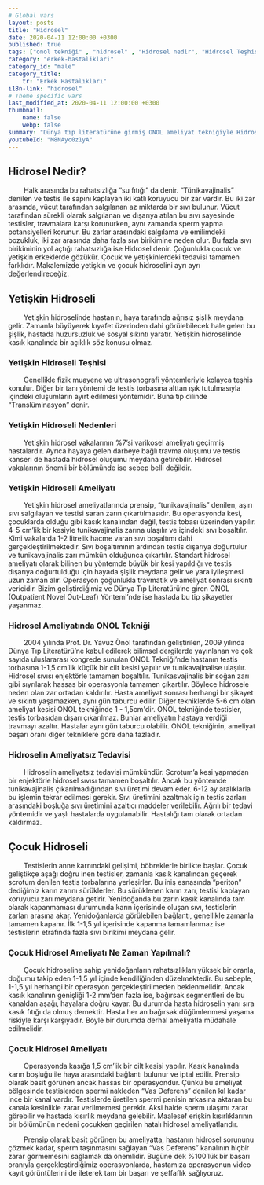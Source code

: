 ```yaml
---
# Global vars
layout: posts
title: "Hidrosel"
date: 2020-04-11 12:00:00 +0300
published: true
tags: ["onol tekniği" , "hidrosel" , "Hidrosel nedir", "Hidrosel Teşhis", "Hidrosel Belirti", "Hidrosel Ameliyat Tekniği", "Hidrosel ameliyatı" ,  "Yetişkin hidroseli", "çocuk hidroseli" , "hidrosel nedeni" , "hidrosel tedavi" , "hidrosel çözüm" , "hidrosel ameliyatsız tedavi" , "hidrosel ameliyatı ne zaman yapılır", "onol tekniği nedir" , "onol ameliyatı" , "onol hidrosel ameliyatı"]
category: "erkek-hastaliklari"
category_id: "male"
category_title:
    tr: "Erkek Hastalıkları"
i18n-link: "hidrosel"
# Theme specific vars
last_modified_at: 2020-04-11 12:00:00 +0300
thumbnail:
    name: false
    webp: false
summary: "Dünya tıp literatürüne girmiş ONOL ameliyat tekniğiyle Hidrosel ameliyatı nasıl yapılır? , Hidrosel nedir? , Hidrosel Teşhisi? , Hidrosel Belirtileri? , Hidrosel Ameliyat Teknikleri? ,  Hidrosel ameliyatının incelikleri? , Yetişkin hidroseli , çocuk hidroseli , Yetişkin hidroseli ve çocuk hidroseli ile alakalı geniş bilgi.."
youtubeId: "M8NAyc0z1yA"
---
```


## Hidrosel Nedir?

&nbsp;&nbsp;&nbsp;&nbsp;&nbsp;&nbsp;&nbsp;&nbsp;Halk arasında bu rahatsızlığa “su fıtığı” da denir. “Tünikavajinalis” denilen ve testis ile sapını kaplayan  iki katlı koruyucu bir zar vardır. Bu iki zar arasında, vücut tarafından salgılanan az miktarda bir sıvı bulunur. Vücut tarafından sürekli olarak salgılanan ve dışarıya atılan bu sıvı sayesinde testisler, travmalara karşı korunurken, aynı zamanda sperm yapma potansiyelleri korunur. Bu zarlar arasındaki salgılama ve emilimdeki bozukluk, iki zar arasında daha fazla sıvı birikimine neden olur. Bu fazla sıvı birikiminin yol açtığı rahatsızlığa ise Hidrosel denir. Çoğunlukla çocuk ve yetişkin erkeklerde gözükür. Çocuk ve yetişkinlerdeki tedavisi tamamen farklıdır. Makalemizde yetişkin ve çocuk hidroselini ayrı ayrı değerlendireceğiz.

## Yetişkin Hidroseli

&nbsp;&nbsp;&nbsp;&nbsp;&nbsp;&nbsp;&nbsp;&nbsp;Yetişkin hidroselinde hastanın, haya tarafında ağrısız şişlik meydana gelir. Zamanla büyüyerek kıyafet üzerinden dahi görülebilecek hale gelen bu şişlik, hastada huzursuzluk ve sosyal sıkıntı yaratır. Yetişkin hidroselinde kasık kanalında bir açıklık söz konusu olmaz.

### Yetişkin Hidroseli Teşhisi

&nbsp;&nbsp;&nbsp;&nbsp;&nbsp;&nbsp;&nbsp;&nbsp;Genellikle fizik muayene ve ultrasonografi yöntemleriyle kolayca teşhis konulur. Diğer bir tanı yöntemi de testis torbasına alttan ışık tutulmasıyla içindeki oluşumların ayırt edilmesi yöntemidir. Buna tıp dilinde “Translüminasyon” denir.

### Yetişkin Hidroseli Nedenleri

&nbsp;&nbsp;&nbsp;&nbsp;&nbsp;&nbsp;&nbsp;&nbsp;Yetişkin hidrosel vakalarının %7’si varikosel ameliyatı geçirmiş hastalardır. Ayrıca hayaya gelen darbeye bağlı travma oluşumu ve testis kanseri de hastada hidrosel oluşumu meydana getirebilir. Hidrosel vakalarının önemli bir bölümünde ise sebep belli değildir.

### Yetişkin Hidroseli Ameliyatı

&nbsp;&nbsp;&nbsp;&nbsp;&nbsp;&nbsp;&nbsp;&nbsp;Yetişkin hidrosel ameliyatlarında prensip, “tunikavajinalis” denilen, aşırı sıvı salgılayan ve testisi saran zarın çıkartılmasıdır. Bu operasyonda kesi, çocuklarda olduğu gibi kasık kanalından değil, testis tobası üzerinden yapılır. 4-5 cm’lik bir kesiyle tunikavajinalis zarına ulaşılır ve içindeki sıvı boşaltılır. Kimi vakalarda 1-2 litrelik hacme varan sıvı boşaltımı dahi gerçekleştirilmektedir. Sıvı boşaltımının ardından testis dışarıya doğurtulur ve tunikavajinalis zarı mümkün olduğunca çıkartılır. Standart hidrosel ameliyatı olarak bilinen bu yöntemde büyük bir kesi yapıldığı ve testis dışarıya doğurtulduğu için hayada şişlik meydana gelir ve yara iyileşmesi uzun zaman alır. Operasyon çoğunlukla travmatik ve ameliyat sonrası sıkıntı vericidir. Bizim geliştirdiğimiz ve Dünya Tıp Literatürü’ne giren ONOL (Outpatient Novel Out-Leaf) Yöntemi’nde ise hastada bu tip şikayetler yaşanmaz.

### Hidrosel Ameliyatında ONOL Tekniği

&nbsp;&nbsp;&nbsp;&nbsp;&nbsp;&nbsp;&nbsp;&nbsp;2004 yılında Prof. Dr. Yavuz Önol tarafından geliştirilen, 2009 yılında Dünya Tıp Literatürü’ne kabul edilerek bilimsel dergilerde yayınlanan ve çok sayıda uluslararası kongrede sunulan ONOL Tekniği’nde hastanın testis torbasına 1-1,5 cm’lik küçük bir cilt kesisi yapılır ve tunikavajinalise ulaşılır. Hidrosel sıvısı enjektörle tamamen boşaltılır. Tunikasvajinalis bir soğan zarı gibi sıyrılarak hassas bir operasyonla tamamen çıkartılır. Böylece hidrosele neden olan zar ortadan kaldırılır. Hasta ameliyat sonrası herhangi bir şikayet ve sıkıntı yaşamazken, aynı gün taburcu edilir. Diğer tekniklerde 5-6 cm olan ameliyat kesisi ONOL tekniğinde 1 - 1,5cm'dir. ONOL tekniğinde testisler, testis torbasıdan dışarı çıkarılmaz. Bunlar ameliyatın hastaya verdiği travmayı azaltır. Hastalar aynı gün taburcu olabilir. ONOL tekniğinin, ameliyat başarı oranı diğer tekniklere göre daha fazladır.

### Hidroselin Ameliyatsız Tedavisi

&nbsp;&nbsp;&nbsp;&nbsp;&nbsp;&nbsp;&nbsp;&nbsp;Hidroselin ameliyatsız tedavisi mümkündür. Scrotum’a kesi yapmadan bir enjektörle hidrosel sıvısı tamamen boşaltılır. Ancak bu yöntemde tunikavajinalis çıkarılmadığından sıvı üretimi devam eder. 6-12 ay aralıklarla bu işlemin tekrar edilmesi gerekir. Sıvı üretimini azaltmak için testis zarları arasındaki boşluğa sıvı üretimini azaltıcı maddeler verilebilir. Ağrılı bir tedavi yöntemidir ve yaşlı hastalarda uygulanabilir. Hastalığı tam olarak ortadan kaldırmaz.

## Çocuk Hidroseli

&nbsp;&nbsp;&nbsp;&nbsp;&nbsp;&nbsp;&nbsp;&nbsp;Testislerin anne karnındaki gelişimi, böbreklerle birlikte başlar. Çocuk geliştikçe aşağı doğru inen testisler, zamanla kasık kanalından geçerek scrotum denilen testis torbalarına yerleşirler. Bu iniş esnasında “periton” dediğimiz karın zarını sürüklerler. Bu sürüklenen karın zarı, testisi kaplayan koruyucu zarı meydana getirir. Yenidoğanda bu zarın kasık kanalında tam olarak kapanmaması durumunda karın içerisinde oluşan sıvı, testislerin zarları arasına akar. Yenidoğanlarda görülebilen bağlantı, genellikle zamanla tamamen kapanır.  İlk 1-1,5 yıl içerisinde kapanma tamamlanmaz ise testislerin etrafında fazla sıvı birikimi meydana gelir.

### Çocuk Hidrosel Ameliyatı Ne Zaman Yapılmalı?

&nbsp;&nbsp;&nbsp;&nbsp;&nbsp;&nbsp;&nbsp;&nbsp;Çocuk hidroseline sahip yenidoğanların rahatsızlıkları yüksek bir oranla, doğumu takip eden 1-1,5 yıl içinde kendiliğinden düzelmektedir. Bu sebeple, 1-1,5 yıl herhangi bir operasyon gerçekleştirilmeden beklenmelidir. Ancak kasık kanalının genişliği 1-2 mm’den fazla ise, bağırsak segmentleri de bu kanaldan aşağı, hayalara doğru kayar. Bu durumda hasta hidroselin yanı sıra kasık fıtığı da olmuş demektir. Hasta her an bağırsak düğümlenmesi yaşama riskiyle karşı karşıyadır. Böyle bir durumda derhal ameliyatla müdahale edilmelidir.

### Çocuk Hidrosel Ameliyatı

&nbsp;&nbsp;&nbsp;&nbsp;&nbsp;&nbsp;&nbsp;&nbsp;Operasyonda kasığa 1,5 cm’lik bir cilt kesisi yapılır. Kasık kanalında karın boşluğu ile haya arasındaki bağlantı bulunur ve iptal edilir. Prensip olarak basit görünen ancak hassas bir operasyondur. Çünkü bu ameliyat bölgesinde testislerden spermi nakleden “Vas Deferens” denilen kıl kadar ince bir kanal vardır. Testislerde üretilen spermi penisin arkasına aktaran bu kanala kesinlikle zarar verilmemesi gerekir. Aksi halde sperm ulaşımı zarar görebilir ve hastada kısırlık meydana gelebilir. Maalesef erişkin kısırlıklarının bir bölümünün nedeni çocukken geçirilen hatalı hidrosel ameliyatlarıdır.

&nbsp;&nbsp;&nbsp;&nbsp;&nbsp;&nbsp;&nbsp;&nbsp;Prensip olarak basit görünen bu ameliyatta, hastanın hidrosel sorununu çözmek kadar, sperm taşınmasını sağlayan “Vas Deferens” kanalının hiçbir zarar görmemesini sağlamak da önemlidir. Bugüne dek %100’lük bir başarı oranıyla gerçekleştirdiğimiz operasyonlarda, hastamıza operasyonun video kayıt görüntülerini de ileterek tam bir başarı ve şeffaflık sağlıyoruz.
